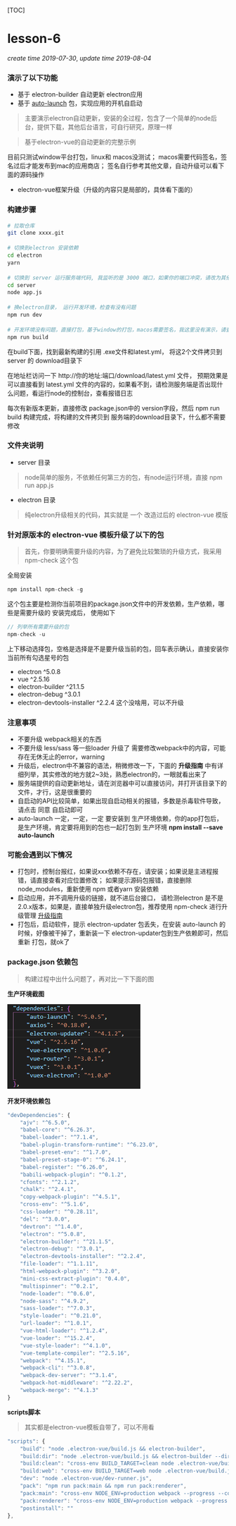 [TOC]

# lesson-6
*create time 2019-07-30*, *update time 2019-08-04*

### 演示了以下功能

- 基于 electron-builder 自动更新 electron应用
- 基于 [auto-launch](https://www.npmjs.com/package/auto-launch) 包，实现应用的开机自启动

> 主要演示electron自动更新，安装的全过程，包含了一个简单的node后台，提供下载，其他后台语言，可自行研究，原理一样

> 基于electron-vue的自动更新的完整示例

目前只测试window平台打包，linux和 macos没测试； macos需要代码签名，签名过后才能发布到mac的应用商店； 签名自行参考其他文章，自动升级可以看下面的源码操作

- electron-vue框架升级（升级的内容只是局部的，具体看下面的）



### 构建步骤

``` bash
# 拉取仓库
git clone xxxx.git

# 切换到electron 安装依赖
cd electron 
yarn

# 切换到 server 运行服务端代码, 我监听的是 3000 端口，如果你的端口冲突，请改为其他端口
cd server
node app.js

# 换electron目录， 运行开发环境，检查有没有问题
npm run dev

# 开发环境没有问题，直接打包，基于window的打包，macos需要签名，我这里没有演示，请查阅相关的文档，加入代码签名
npm run build

```
在build下面，找到最新构建的引用 .exe文件和latest.yml， 将这2个文件拷贝到 server 的 download目录下

在地址栏访问一下 http://你的地址:端口/download/latest.yml  文件， 预期效果是可以直接看到 latest.yml 文件的内容的，如果看不到，请检测服务端是否出现什么问题，看运行node的控制台，查看报错日志

每次有新版本更新，直接修改 package.json中的 version字段，然后 npm run build  构建完成，将构建的文件拷贝到 服务端的download目录下，什么都不需要修改

### 文件夹说明

- server 目录
>   node简单的服务，不依赖任何第三方的包，有node运行环境，直接 npm run app.js 
- electron 目录
>   纯electron升级相关的代码，其实就是 一个 改造过后的 electron-vue 模版



### 针对原版本的 electron-vue 模板升级了以下的包

> 首先，你要明确需要升级的内容，为了避免比较繁琐的升级方式，我采用npm-check 这个包

全局安装
```js
npm install npm-check -g 
```
这个包主要是检测你当前项目的package.json文件中的开发依赖，生产依赖，哪些是需要升级的
安装完成后， 使用如下

```js
// 列举所有需要升级的包
npm-check -u
```
上下移动选择包，空格是选择是不是要升级当前的包，回车表示确认，直接安装你当前所有勾选星号的包

- electron ^5.0.8
- vue ^2.5.16
- electron-builder ^21.1.5
- electron-debug ^3.0.1
- electron-devtools-installer ^2.2.4 这个没啥用，可以不升级

### 注意事项

- 不要升级 webpack相关的东西
- 不要升级 less/sass  等一些loader 升级了 需要修改webpack中的内容，可能存在无休无止的error，warning
- 升级后，electron中不兼容的语法，稍微修改一下，下面的 **升级指南** 中有详细列举，其实修改的地方就2~3处，熟悉electron的，一眼就看出来了
- 服务端提供的自动更新地址，请在浏览器中可以直接访问，并打开该目录下的文件，才行，这是很重要的
- 自启动的API比较简单，如果出现自启动相关的报错，多数是杀毒软件导致，请点击 同意 自启动即可
- auto-launch 一定，一定，一定 要安装到 生产环境依赖，你的app打包后，是生产环境，肯定要将用到的包也一起打包到 生产环境  **npm install --save auto-launch**


### 可能会遇到以下情况

- 打包时，控制台报红，如果说xxx依赖不存在，请安装；如果说是主进程报错，请直接查看对应位置修改； 如果提示源码包报错，直接删除node_modules，重新使用 npm 或者yarn 安装依赖
- 启动应用，并不调用升级的链接，就不进后台接口， 请检测electron 是不是 2.0.x版本，如果是，直接单独升级electron包，推荐使用 npm-check 进行升级管理 [升级指南](https://note.youdao.com/ynoteshare1/index.html?id=8d1aacab7bdac9d4c77a1aabeca1e74b&type=note)
- 打包后，启动软件，提示 electron-updater 包丢失，在安装 auto-launch 的时候，好像被干掉了，重新装一下 electron-updater包到生产依赖即可，然后重新 打包，就ok了


### package.json 依赖包

> 构建过程中出什么问题了，再对比一下下面的图

**生产环境截图**

![electron-development-package-list.png](./example-image/electron-development-package-list.png)

**开发环境依赖包**

```js
"devDependencies": {
    "ajv": "^6.5.0",
    "babel-core": "^6.26.3",
    "babel-loader": "^7.1.4",
    "babel-plugin-transform-runtime": "^6.23.0",
    "babel-preset-env": "^1.7.0",
    "babel-preset-stage-0": "^6.24.1",
    "babel-register": "^6.26.0",
    "babili-webpack-plugin": "^0.1.2",
    "cfonts": "^2.1.2",
    "chalk": "^2.4.1",
    "copy-webpack-plugin": "^4.5.1",
    "cross-env": "^5.1.6",
    "css-loader": "^0.28.11",
    "del": "^3.0.0",
    "devtron": "^1.4.0",
    "electron": "^5.0.8",
    "electron-builder": "^21.1.5",
    "electron-debug": "^3.0.1",
    "electron-devtools-installer": "^2.2.4",
    "file-loader": "^1.1.11",
    "html-webpack-plugin": "^3.2.0",
    "mini-css-extract-plugin": "0.4.0",
    "multispinner": "^0.2.1",
    "node-loader": "^0.6.0",
    "node-sass": "^4.9.2",
    "sass-loader": "^7.0.3",
    "style-loader": "^0.21.0",
    "url-loader": "^1.0.1",
    "vue-html-loader": "^1.2.4",
    "vue-loader": "^15.2.4",
    "vue-style-loader": "^4.1.0",
    "vue-template-compiler": "^2.5.16",
    "webpack": "^4.15.1",
    "webpack-cli": "^3.0.8",
    "webpack-dev-server": "^3.1.4",
    "webpack-hot-middleware": "^2.22.2",
    "webpack-merge": "^4.1.3"
}
```

**scripts脚本**

>   其实都是electron-vue模板自带了，可以不用看

```js
"scripts": {
    "build": "node .electron-vue/build.js && electron-builder",
    "build:dir": "node .electron-vue/build.js && electron-builder --dir",
    "build:clean": "cross-env BUILD_TARGET=clean node .electron-vue/build.js",
    "build:web": "cross-env BUILD_TARGET=web node .electron-vue/build.js",
    "dev": "node .electron-vue/dev-runner.js",
    "pack": "npm run pack:main && npm run pack:renderer",
    "pack:main": "cross-env NODE_ENV=production webpack --progress --colors --config .electron-vue/webpack.main.config.js",
    "pack:renderer": "cross-env NODE_ENV=production webpack --progress --colors --config .electron-vue/webpack.renderer.config.js",
    "postinstall": ""
},
```




